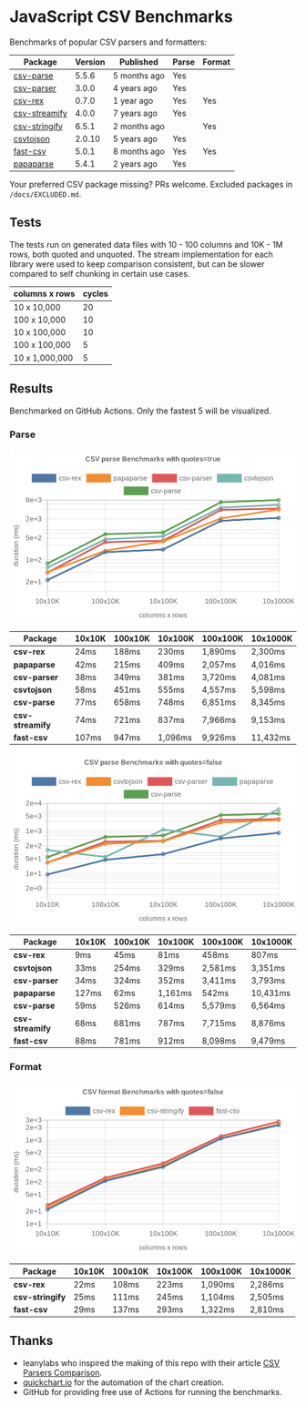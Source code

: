 # JavaScript CSV Benchmarks

Benchmarks of popular CSV parsers and formatters:

<!-- packages -->
| Package | Version | Published | Parse | Format 
|---------|---------|-----------|-------|--------
| [csv-parse](https://www.npmjs.com/package/csv-parse) | 5.5.6 | 5 months ago | Yes |  
| [csv-parser](https://www.npmjs.com/package/csv-parser) | 3.0.0 | 4 years ago | Yes |  
| [csv-rex](https://www.npmjs.com/package/csv-rex) | 0.7.0 | 1 year ago | Yes | Yes 
| [csv-streamify](https://www.npmjs.com/package/csv-streamify) | 4.0.0 | 7 years ago | Yes |  
| [csv-stringify](https://www.npmjs.com/package/csv-stringify) | 6.5.1 | 2 months ago |  | Yes 
| [csvtojson](https://www.npmjs.com/package/csvtojson) | 2.0.10 | 5 years ago | Yes |  
| [fast-csv](https://www.npmjs.com/package/fast-csv) | 5.0.1 | 8 months ago | Yes | Yes 
| [papaparse](https://www.npmjs.com/package/papaparse) | 5.4.1 | 2 years ago | Yes |  
<!-- packages -->

Your preferred CSV package missing? PRs welcome. Excluded packages in `/docs/EXCLUDED.md`.

## Tests
The tests run on generated data files with 10 - 100 columns and 10K - 1M rows, both quoted and unquoted. The stream implementation for each library were used to keep comparison consistent, but can be slower compared to self chunking in certain use cases.

<!-- tests -->
| columns x rows | cycles 
|----------------|--------
| 10 x 10,000 | 20 
| 100 x 10,000 | 10 
| 10 x 100,000 | 10 
| 100 x 100,000 | 5 
| 10 x 1,000,000 | 5 
<!-- tests -->

## Results 
Benchmarked on GitHub Actions. Only the fastest 5 will be visualized.

### Parse
![Quoted CSV Parser Benchmarks](https://github.com/willfarrell/csv-benchmarks/raw/main/results/parse_quotes%3Dtrue.png)

<!-- parse quotes=true -->
| Package | 10x10K | 100x10K | 10x100K | 100x100K | 10x1000K 
|---------|---|---|---|---|---
| **csv-rex** | 24ms | 188ms | 230ms | 1,890ms | 2,300ms 
| **papaparse** | 42ms | 215ms | 409ms | 2,057ms | 4,016ms 
| **csv-parser** | 38ms | 349ms | 381ms | 3,720ms | 4,081ms 
| **csvtojson** | 58ms | 451ms | 555ms | 4,557ms | 5,598ms 
| **csv-parse** | 77ms | 658ms | 748ms | 6,851ms | 8,345ms 
| **csv-streamify** | 74ms | 721ms | 837ms | 7,966ms | 9,153ms 
| **fast-csv** | 107ms | 947ms | 1,096ms | 9,926ms | 11,432ms 
<!-- parse quotes=true -->

![Non-Quoted CSV Parser Benchmarks](https://github.com/willfarrell/csv-benchmarks/raw/main/results/parse_quotes%3Dfalse.png)

<!-- parse quotes=false -->
| Package | 10x10K | 100x10K | 10x100K | 100x100K | 10x1000K 
|---------|---|---|---|---|---
| **csv-rex** | 9ms | 45ms | 81ms | 458ms | 807ms 
| **csvtojson** | 33ms | 254ms | 329ms | 2,581ms | 3,351ms 
| **csv-parser** | 34ms | 324ms | 352ms | 3,411ms | 3,793ms 
| **papaparse** | 127ms | 62ms | 1,161ms | 542ms | 10,431ms 
| **csv-parse** | 59ms | 526ms | 614ms | 5,579ms | 6,564ms 
| **csv-streamify** | 68ms | 681ms | 787ms | 7,715ms | 8,876ms 
| **fast-csv** | 88ms | 781ms | 912ms | 8,098ms | 9,479ms 
<!-- parse quotes=false -->

### Format

![Non-Quoted CSV Formatter Benchmarks](https://github.com/willfarrell/csv-benchmarks/raw/main/results/format_quotes%3Dfalse.png)

<!-- format quotes=false -->
| Package | 10x10K | 100x10K | 10x100K | 100x100K | 10x1000K 
|---------|---|---|---|---|---
| **csv-rex** | 22ms | 108ms | 223ms | 1,090ms | 2,286ms 
| **csv-stringify** | 25ms | 111ms | 245ms | 1,104ms | 2,505ms 
| **fast-csv** | 29ms | 137ms | 293ms | 1,322ms | 2,810ms 
<!-- format quotes=false -->

## Thanks
- leanylabs who inspired the making of this repo with their article [CSV Parsers Comparison](https://leanylabs.com/blog/js-csv-parsers-benchmarks/).
- [quickchart.io](https://quickchart.io) for the automation of the chart creation.
- GitHub for providing free use of Actions for running the benchmarks.
